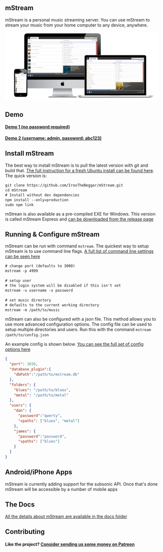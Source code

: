 ## mStream

mStream is a personal music streaming server.  You can use mStream to stream your music from your home computer to any device, anywhere.

![mStream Webapp](/public/img/devices2.png?raw=true)

## Demo

#### [Demo 1 (no password required)](https://darncoyotes.mstream.io/)

#### [Demo 2 (username: admin, password: abc123)](https://darncoyotes-secure.mstream.io/)


## Install mStream

The best way to install mStream is to pull the latest version with git and build that.  [The full instruction for a fresh Ubuntu install can be found here](docs/install.md).  The quick version is:

```shell
git clone https://github.com/IrosTheBeggar/mStream.git
cd mStream
# Install without dev dependencies
npm install --only=production
sudo npm link
```

mStrean is also available as a pre-compiled EXE for Windows.  This version is called mStream Express and [can be downloaded from the release page](https://github.com/IrosTheBeggar/mStream/releases)

## Running & Configure mStream

mStream can be run with command `mstream`.  The quickest way to setup mStream is to use command line flags.  [A full list of command line settings can be seen here](docs/cli_arguments.md)

```shell
# change port (defaults to 3000)
mstream -p 4999

# setup user
# the login system will be disabled if this isn't set
mstream -u username -x password

# set music directory
# defaults to the current working directory
mstream -m /path/to/music
```

mStream can also be configured with a json file. This method allows you to use more advanced configuration options.  The config file can be used to setup multiple directories and users.  Run this with the command `mstream /path/to/config.json`

An example config is shown below.  [You can see the full set of config options here](docs/json_config.md)

```json
{
  "port": 3030,
  "database_plugin":{
    "dbPath":"/path/to/mstream.db"
  },
  "folders": {
    "blues": "/path/to/blues",
    "metal": "/path/to/metal"
  },
  "users": {
    "dan": {
      "password":"qwerty",
      "vpaths": ["blues", "metal"]
    },
    "james": {
      "password":"password",
      "vpaths": ["blues"]
    }
  }
}
```

## Android/iPhone Apps

mStream is currently adding support for the subsonic API.  Once that's done mStream will be accessible by a number of mobile apps

## The Docs

[All the details about mStream are available in the docs folder](docs/)

## Contributing

#### Like the project? [Consider sending us some money on Patreon](https://www.patreon.com/mstream)

